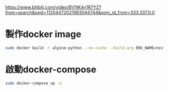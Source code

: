 https://www.bilibili.com/video/BV1tK4y1R7YZ?from=search&seid=11204472021983044744&spm_id_from=333.337.0.0

# 製作docker image
```bash
sudo docker build -t alpine-python --no-cache --build-arg ENV_NAME=test .
```

# 啟動docker-compose
```bash
sudo docker-compose up -d
```